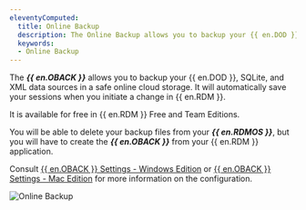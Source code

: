 ```yaml
---
eleventyComputed:
  title: Online Backup
  description: The Online Backup allows you to backup your {{ en.DOD }}, SQLite, and XML data sources in a safe online cloud storage. 
  keywords:
  - Online Backup
---
```

The ***{{ en.OBACK }}*** allows you to backup your {{ en.DOD }}, SQLite, and XML data sources in a safe online cloud storage. It will automatically save your sessions when you initiate a change in {{ en.RDM }}. 

It is available for free in {{ en.RDM }} Free and Team Editions. 

You will be able to delete your backup files from your ***{{ en.RDMOS }}***, but you will have to create the ***{{ en.OBACK }}*** from your {{ en.RDM }} application. 

Consult [{{ en.OBACK }} Settings - Windows Edition](/rdm/windows/commands/file/backup/backup-settings/) or [{{ en.OBACK }} Settings - Mac Edition](/rdm/mac/commands/file/backup/settings/) for more information on the configuration.  

![Online Backup](https://webdevolutions.blob.core.windows.net/docs/en/cloud/clip6004.png) 
